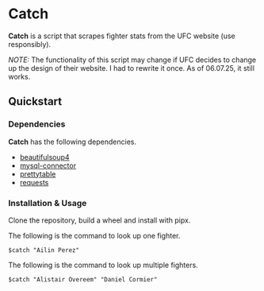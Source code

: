 # Catch

**Catch** is a script that scrapes fighter stats from the UFC website (use responsibly).

*NOTE:* The functionality of this script may change if UFC decides to change up the design of their website. I had to rewrite it once. As of 06.07.25, it still works.

## Quickstart

### Dependencies

**Catch** has the following dependencies.

* [beautifulsoup4](https://code.launchpad.net/beautifulsoup)
* [mysql-connector](https://github.com/mysql/mysql-connector-python)
* [prettytable](https://github.com/prettytable/prettytable)
* [requests](https://github.com/psf/requests)

### Installation & Usage

Clone the repository, build a wheel and install with pipx.

The following is the command to look up one fighter.

```
$catch "Ailin Perez"
```

The following is the command to look up multiple fighters.

```
$catch "Alistair Overeem" "Daniel Cormier"
```

